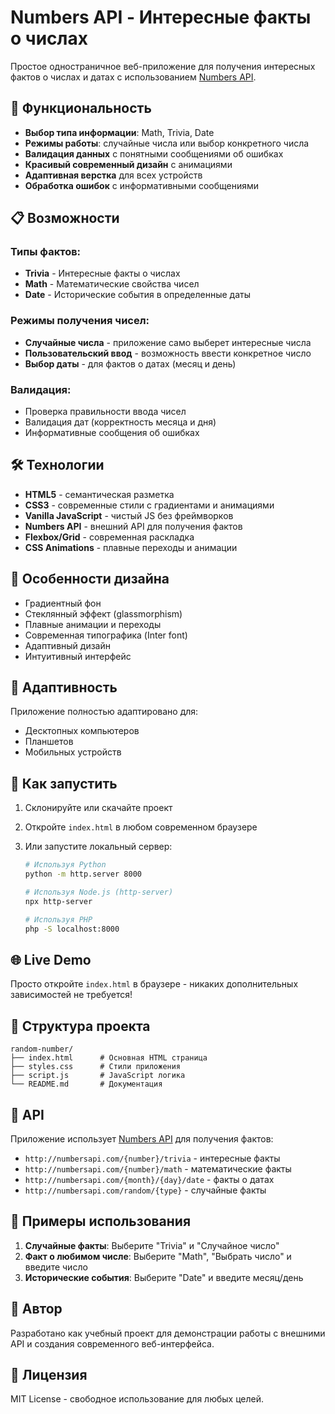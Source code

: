 # Numbers API - Интересные факты о числах

Простое одностраничное веб-приложение для получения интересных фактов о числах и датах с использованием [Numbers API](http://numbersapi.com).

## 🚀 Функциональность

- **Выбор типа информации**: Math, Trivia, Date
- **Режимы работы**: случайные числа или выбор конкретного числа
- **Валидация данных** с понятными сообщениями об ошибках
- **Красивый современный дизайн** с анимациями
- **Адаптивная верстка** для всех устройств
- **Обработка ошибок** с информативными сообщениями

## 📋 Возможности

### Типы фактов:

- **Trivia** - Интересные факты о числах
- **Math** - Математические свойства чисел
- **Date** - Исторические события в определенные даты

### Режимы получения чисел:

- **Случайные числа** - приложение само выберет интересные числа
- **Пользовательский ввод** - возможность ввести конкретное число
- **Выбор даты** - для фактов о датах (месяц и день)

### Валидация:

- Проверка правильности ввода чисел
- Валидация дат (корректность месяца и дня)
- Информативные сообщения об ошибках

## 🛠️ Технологии

- **HTML5** - семантическая разметка
- **CSS3** - современные стили с градиентами и анимациями
- **Vanilla JavaScript** - чистый JS без фреймворков
- **Numbers API** - внешний API для получения фактов
- **Flexbox/Grid** - современная раскладка
- **CSS Animations** - плавные переходы и анимации

## 🎨 Особенности дизайна

- Градиентный фон
- Стеклянный эффект (glassmorphism)
- Плавные анимации и переходы
- Современная типографика (Inter font)
- Адаптивный дизайн
- Интуитивный интерфейс

## 📱 Адаптивность

Приложение полностью адаптировано для:

- Десктопных компьютеров
- Планшетов
- Мобильных устройств

## 🚀 Как запустить

1. Склонируйте или скачайте проект
2. Откройте `index.html` в любом современном браузере
3. Или запустите локальный сервер:

   ```bash
   # Используя Python
   python -m http.server 8000

   # Используя Node.js (http-server)
   npx http-server

   # Используя PHP
   php -S localhost:8000
   ```

## 🌐 Live Demo

Просто откройте `index.html` в браузере - никаких дополнительных зависимостей не требуется!

## 📄 Структура проекта

```
random-number/
├── index.html      # Основная HTML страница
├── styles.css      # Стили приложения
├── script.js       # JavaScript логика
└── README.md       # Документация
```

## 🔧 API

Приложение использует [Numbers API](http://numbersapi.com) для получения фактов:

- `http://numbersapi.com/{number}/trivia` - интересные факты
- `http://numbersapi.com/{number}/math` - математические факты
- `http://numbersapi.com/{month}/{day}/date` - факты о датах
- `http://numbersapi.com/random/{type}` - случайные факты

## 🎯 Примеры использования

1. **Случайные факты**: Выберите "Trivia" и "Случайное число"
2. **Факт о любимом числе**: Выберите "Math", "Выбрать число" и введите число
3. **Исторические события**: Выберите "Date" и введите месяц/день

## 🤝 Автор

Разработано как учебный проект для демонстрации работы с внешними API и создания современного веб-интерфейса.

## 📝 Лицензия

MIT License - свободное использование для любых целей.
